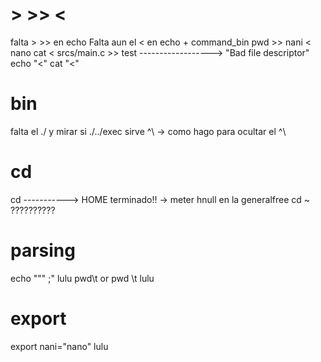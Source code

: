 # > >> <
falta > >> en echo
Falta aun el < en echo + command_bin
pwd >> nani < nano
cat < srcs/main.c >> test ------------------> "Bad file descriptor"
echo "<"
cat "<"

# bin
falta el ./  y mirar si ./../exec sirve
^\ -> como hago para ocultar el ^\

# cd
cd -----------> HOME terminado!! -> meter hnull en la generalfree
cd ~ ??????????

# parsing
echo """                   ;"	lulu
pwd\t or pwd \t					lulu

# export
export nani="nano"				lulu
